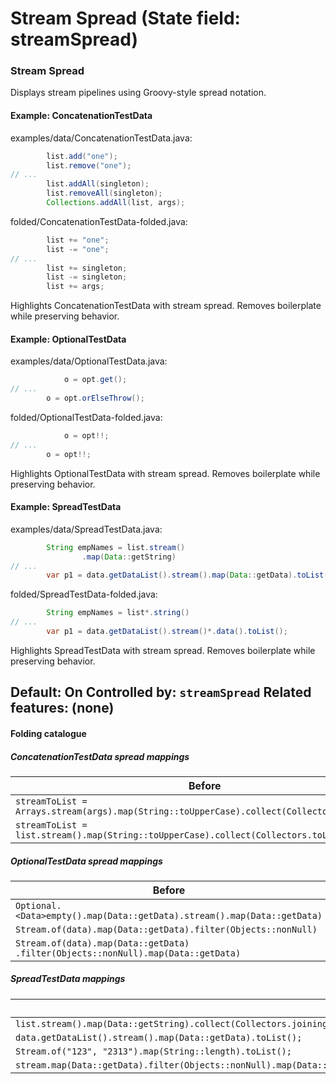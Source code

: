 # Stream Spread (State field: streamSpread)

### Stream Spread
Displays stream pipelines using Groovy-style spread notation.

#### Example: ConcatenationTestData

examples/data/ConcatenationTestData.java:
```java
        list.add("one");
        list.remove("one");
// ...
        list.addAll(singleton);
        list.removeAll(singleton);
        Collections.addAll(list, args);
```

folded/ConcatenationTestData-folded.java:
```java
        list += "one";
        list -= "one";
// ...
        list += singleton;
        list -= singleton;
        list += args;
```

Highlights ConcatenationTestData with stream spread.
Removes boilerplate while preserving behavior.

#### Example: OptionalTestData

examples/data/OptionalTestData.java:
```java
            o = opt.get();
// ...
        o = opt.orElseThrow();
```

folded/OptionalTestData-folded.java:
```java
            o = opt!!;
// ...
        o = opt!!;
```

Highlights OptionalTestData with stream spread.
Removes boilerplate while preserving behavior.

#### Example: SpreadTestData

examples/data/SpreadTestData.java:
```java
        String empNames = list.stream()
                .map(Data::getString)
// ...
        var p1 = data.getDataList().stream().map(Data::getData).toList();
```

folded/SpreadTestData-folded.java:
```java
        String empNames = list*.string()
// ...
        var p1 = data.getDataList().stream()*.data().toList();
```

Highlights SpreadTestData with stream spread.
Removes boilerplate while preserving behavior.

Default: On
Controlled by: `streamSpread`
Related features: (none)
---

#### Folding catalogue

##### ConcatenationTestData spread mappings
| Before | After |
| --- | --- |
| `streamToList = Arrays.stream(args).map(String::toUpperCase).collect(Collectors.toList());` | `streamToList = args*.toUpperCase().toList();` |
| `streamToList = list.stream().map(String::toUpperCase).collect(Collectors.toList());` | `streamToList = list.stream()*.toUpperCase().toList();` |

##### OptionalTestData spread mappings
| Before | After |
| --- | --- |
| `Optional.<Data>empty().map(Data::getData).stream().map(Data::getData)` | `Optional.<Data>empty()?.data.stream()*.data()` |
| `Stream.of(data).map(Data::getData).filter(Objects::nonNull)` | `Stream.of(data)*.data().filterNotNull()` |
| `Stream.of(data).map(Data::getData) .filter(Objects::nonNull).map(Data::getData)` | `Stream.of(data)*.data().filterNotNull()*.data()` |

##### SpreadTestData mappings
| Before | After |
| --- | --- |
| `list.stream().map(Data::getString).collect(Collectors.joining(", "));` | `list*.string().collect(Collectors.joining(", "));` |
| `data.getDataList().stream().map(Data::getData).toList();` | `data.getDataList().stream()*.data().toList();` |
| `Stream.of("123", "2313").map(String::length).toList();` | `Stream.of("123", "2313")*.length().toList();` |
| `stream.map(Data::getData).filter(Objects::nonNull).map(Data::getData).flatMap(Data::getDataStream).map(Data::getDataList).flatMap(List::stream).map(Data::getString).map(String::chars)` | `stream*.data().filterNotNull()*.data()**.dataStream()*.dataList()**.stream()*.string()*.chars()` |
